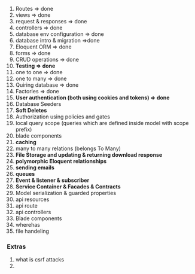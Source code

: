 1. Routes => done
2. views => done
3. request & responses => done
4. controllers => done
5. database env configuration => done
6. database intro & migration =>done
7. Eloquent ORM =>  done
8. forms => done
9. CRUD operations => done
10. **Testing => done**
11. one to one => done
12. one to many => done
13. Quiring database => done
14. Factories => done
15. **User authentication (both using cookies and tokens) => done**
16. Database Seeders
17. **Soft Deletes**
18. Authorization using policies and gates
19. local query scope (queries which are defined inside model with scope prefix)
20. blade components
21. **caching**
22. many to many relations (belongs To Many)
23. **File Storage and updating & returning download response**
24. **polymorphic Eloquent relationships**
25. **sending emails**
26. **queues** 
27. **Event & listener & subscriber**
28. **Service Container & Facades & Contracts**  
29. Model serialization  & guarded properties
30. api resources 
31. api route 
32. api controllers
33. Blade components
34. wherehas
35. file handeling


### Extras
1. what is csrf attacks
2. 